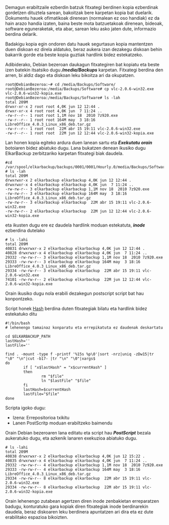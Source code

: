 Demagun erabiltzaile ezberdin batzuk fitxategi berdinen kopia ezberdinak gordetzen dituztela sarean, bakoitzak bere karpetan kopia bat duelarik. Dokumentu hauek ofimatikoak direnean (normalean ez oso handiak) ez da hain arazo handia izaten, baina beste mota batzuetakoak direnean, bideoak, software eguneraketak, eta abar, sarean leku asko jaten dute, informazio berdina delarik.

Badakigu kopia egin ondoren datu hauek segurtasun kopia mantentzen duen diskoan ez direla aldatuko, beraz aukera izan dezakegu diskoan behin bakarrik gorde eta beste kopia guztiak  hardlink bidez estekatzeko.

Adibiderako, Debian bezeroan daukagun fitxategiren bat kopiatu eta beste izen batekin itsatsiko dugu ***/media/Backups*** karpetan. Fitxategi berdina den arren, bi aldiz dago eta diskoan leku bikoitza ari da okupatzen.

```
root@DebianBezeroa:~# cd /media/Backups/Software/
root@DebianBezeroa:/media/Backups/Software# cp vlc-2.0.6-win32.exe vlc-2.0.6-win32-kopia.exe
root@DebianBezeroa:/media/Backups/Software# ls -lah
total 209M
drwxr-xr-x 2 root root 4,0K jun 12 12:44 .
drwxr-xr-x 4 root root 4,0K jun  7 11:24 ..
-rw-r--r-- 1 root root 1,1M nov 18  2010 7z920.exe
-rw-r--r-- 1 root root 164M may  3 18:16 LibreOffice_4.0.3_Linux_x86_deb.tar.gz
-rw-r--r-- 1 root root  22M abr 15 19:11 vlc-2.0.6-win32.exe
-rw-r--r-- 1 root root  22M jun 12 12:44 vlc-2.0.6-win32-kopia.exe
```


Lan honen kopia egiteko ardura duen lanean sartu eta ***Exekutatu orain*** botoiaren bidez abiatuko dugu. Lana bukatzen denean ikusiko dugu ElkarBackup zerbitzariko karpetan fitxategi biak daudela.

```
#cd /var/spool/elkarbackup/backups/0001/0001/Hourly.0/media/Backups/Software/
# ls -lah
total 209M
drwxrwxr-x 2 elkarbackup elkarbackup 4,0K jun 12 12:44 .
drwxrwxr-x 4 elkarbackup elkarbackup 4,0K jun  7 11:24 ..
-rw-rw-r-- 3 elkarbackup elkarbackup 1,1M nov 18  2010 7z920.exe
-rw-rw-r-- 3 elkarbackup elkarbackup 164M may  3 18:16 LibreOffice_4.0.3_Linux_x86_deb.tar.gz
-rw-rw-r-- 3 elkarbackup elkarbackup  22M abr 15 19:11 vlc-2.0.6-win32.exe
-rw-rw-r-- 2 elkarbackup elkarbackup  22M jun 12 12:44 vlc-2.0.6-win32-kopia.exe
```


eta ikusten dugu ere ez daudela hardlink moduan estekatuta, ***inode*** ezberdina dutelako

```
# ls -lahi
total 209M
40831 drwxrwxr-x 2 elkarbackup elkarbackup 4,0K jun 12 12:44 .
40828 drwxrwxr-x 4 elkarbackup elkarbackup 4,0K jun  7 11:24 ..
29332 -rw-rw-r-- 3 elkarbackup elkarbackup 1,1M nov 18  2010 7z920.exe
29333 -rw-rw-r-- 3 elkarbackup elkarbackup 164M may  3 18:16 LibreOffice_4.0.3_Linux_x86_deb.tar.gz
29334 -rw-rw-r-- 3 elkarbackup elkarbackup  22M abr 15 19:11 vlc-2.0.6-win32.exe
74101 -rw-rw-r-- 2 elkarbackup elkarbackup  22M jun 12 12:44 vlc-2.0.6-win32-kopia.exe
```


Orain ikusiko dugu nola erabili dezakegun postscript script bat hau konpontzeko.

Script honek [Hash](https://es.wikipedia.org/wiki/Función_hash) berdina duten fitxategiak bilatu eta hardlink bidez estekatuko ditu

```
#!/bin/bash
# lehenengo tamainaz konparatu eta errepikatuta ez daudenak deskartatu

cd $ELKARBACKUP_PATH
lastHash=''
lastFile=''

find . -mount -type f -printf '%15s %p\0'|sort -nrz|uniq -zDw15|tr "\0" "\n"|cut -b17- |tr "\n" "\0"|xargs$
do
        if [ "x$lastHash" = "x$currentHash" ]
        then
                rm "$file"
                ln "$lastFile" "$file"
        fi
        lastHash=$currentHash
        lastFile="$file"
done
```


Scripta igoko dugu:
- Izena: Errepositorioa txikitu
- Lanen PostScritp moduan erabiltzeko baimendu

Orain Debian bezeroaren lana editatu eta script hau ***PostScript*** bezala aukeratuko dugu, eta azkenik lanaren exekuzioa abiatuko dugu.

```
# ls -lahi
total 209M
40838 drwxrwxr-x 2 elkarbackup elkarbackup 4,0K jun 12 15:22 .
40835 drwxrwxr-x 4 elkarbackup elkarbackup 4,0K jun  7 11:24 ..
29332 -rw-rw-r-- 4 elkarbackup elkarbackup 1,1M nov 18  2010 7z920.exe
29333 -rw-rw-r-- 4 elkarbackup elkarbackup 164M may  3 18:16 LibreOffice_4.0.3_Linux_x86_deb.tar.gz
29334 -rw-rw-r-- 8 elkarbackup elkarbackup  22M abr 15 19:11 vlc-2.0.6-win32.exe
29334 -rw-rw-r-- 8 elkarbackup elkarbackup  22M abr 15 19:11 vlc-2.0.6-win32-kopia.exe
```

Orain lehenengo zutabean agertzen diren inode zenbakietan erreparatzen badugu, konturatuko gara kopiak diren fitxategiak inode berdinarekin daudela, beraz diskoaren leku berdinera apuntatzen ari dira eta ez dute erabilitako espazioa bikoizten.


